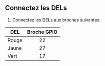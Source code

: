 ## Connectez les DELs

1. Connectez les DELs aux broches suivantes:

| DEL   | Broche GPIO |
| ----- |:-----------:|
| Rouge |     22      |
| Jaune |     27      |
| Vert  |     17      |
